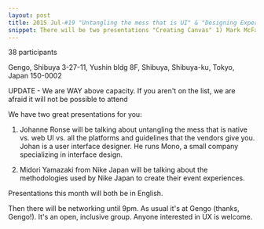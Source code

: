 ```yaml
---
layout: post
title: 2015 Jul-#19 "Untangling the mess that is UI" & "Designing Experiences at Nike Japan"
snippet: There will be two presentations "Creating Canvas" 1) Mark McFarlane will talk about the journey -
---
```

38 participants

Gengo, Shibuya 3-27-11, Yushin bldg 8F, Shibuya, Shibuya-ku, Tokyo, Japan 150-0002

UPDATE - We are WAY above capacity. If you aren't on the list, we are afraid it will not be possible to attend

We have two great presentations for you:
1) Johanne Ronse will be talking about untangling the mess that is native vs. web UI vs. all the platforms and guidelines that the vendors give you. Johan is a user interface designer. He runs Mono, a small company specializing in interface design.

2) Midori Yamazaki from Nike Japan will be talking about the methodologies used by Nike Japan to create their event experiences.

Presentations this month will both be in English.

Then there will be networking until 9pm. As usual it's at Gengo (thanks, Gengo!). It's an open, inclusive group. Anyone interested in UX is welcome.

